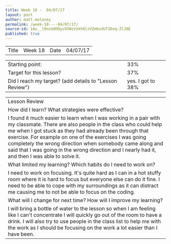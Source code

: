 ```yaml
---
title: Week 18 -  04/07/17
layout: post
author: matt.moloney
permalink: /week-18----04/07/17/
source-id: 1Au__l0nsUdO9yu5VWzVzkh6lzVZm6xXUf2Dxq-ZlJ8E
published: true
---
```

<table>
  <tr>
    <td>Title</td>
    <td>Week 18</td>
    <td>Date</td>
    <td>04/07/17</td>
  </tr>
</table>


<table>
  <tr>
    <td>Starting point:</td>
    <td>33%</td>
  </tr>
  <tr>
    <td>Target for this lesson?</td>
    <td>37%</td>
  </tr>
  <tr>
    <td>Did I reach my target? 
(add details to "Lesson Review")</td>
    <td> yes. I got to 38%</td>
  </tr>
</table>


<table>
  <tr>
    <td>Lesson Review</td>
  </tr>
  <tr>
    <td>How did I learn? What strategies were effective? </td>
  </tr>
  <tr>
    <td>I found it much easier to learn when I was working in a pair with my classmate. There are also people in the class who could help me when I got stuck as they had already been through that exercise. For example on one of the exercises I was going completely the wrong direction when somebody came along and said that I was going in the wrong direction and I nearly had it, and then I was able to solve it.</td>
  </tr>
  <tr>
    <td>What limited my learning? Which habits do I need to work on? </td>
  </tr>
  <tr>
    <td>I need to work on focusing. It's quite hard as I can in a hot stuffy room where it is hard to focus but everyone else can do it fine. I need to be able to cope with my surroundings as it can distract me causing me to not be able to focus on the coding.</td>
  </tr>
  <tr>
    <td>What will I change for next time? How will I improve my learning?</td>
  </tr>
  <tr>
    <td>I will bring a bottle of water to the lesson so when I am feeling like I can't concentrate I will quickly go out of the room to have a drink. I will also try to use people in the class list to help me with the work as I should be focusing on the work a lot easier than I have been.</td>
  </tr>
</table>


